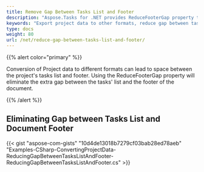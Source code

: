 ```yaml
---
title: Remove Gap Between Tasks List and Footer
description: "Aspose.Tasks for .NET provides ReduceFooterGap property to reduce gap between the list of tasks and the footer while conversion of project data to different formats."
keywords: "Export project data to other formats, reduce gap between tasks and footer, Aspose.Tasks, C#"
type: docs
weight: 80
url: /net/reduce-gap-between-tasks-list-and-footer/
---
```


{{% alert color="primary" %}}

Conversion of Project data to different formats can lead to space between the project's tasks list and footer. Using the ReduceFooterGap property will eliminate the extra gap between the tasks' list and the footer of the document.

{{% /alert %}}

## **Eliminating Gap between Tasks List and Document Footer**

{{< gist "aspose-com-gists" "10d4de13018b7279cf03bab28ed78aeb" "Examples-CSharp-ConvertingProjectData-ReducingGapBetweenTasksListAndFooter-ReducingGapBetweenTasksListAndFooter.cs" >}}
